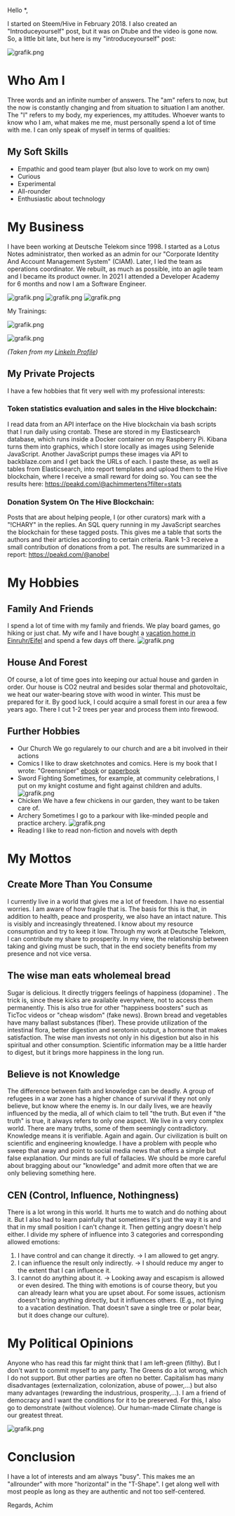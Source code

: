 Hello *,

I started on Steem/Hive in February 2018. I also created an "Introduceyourself" post, but it was on Dtube and the video is gone now. So, a little bit late, but here is my "introduceyourself" post:


![grafik.png](https://files.peakd.com/file/peakd-hive/achimmertens/23u63F2Y3PqL58aF9UK9BNJ77GrtQWPK3T1PxVS7ZNS1pqe3uxmB3LZjhwNZQpMcXT1q6.png)

# Who Am I
Three words and an infinite number of answers. The "am" refers to now, but the now is constantly changing and from situation to situation I am another.
The "I" refers to my body, my experiences, my attitudes.
Whoever wants to know who I am, what makes me me, must personally spend a lot of time with me. I can only speak of myself in terms of qualities:

## My Soft Skills
- Empathic and good team player (but also love to work on my own)
- Curious
- Experimental
- All-rounder
- Enthusiastic about technology

# My Business
I have been working at Deutsche Telekom since 1998. I started as a Lotus Notes administrator, then worked as an admin for our "Corporate Identity And Account Management System" (CIAM). Later, I led the team as operations coordinator. We rebuilt, as much as possible, into an agile team and I became its product owner.
In 2021 I attended a Developer Academy for 6 months and now I am a Software Engineer.

![grafik.png](https://files.peakd.com/file/peakd-hive/achimmertens/23tHbkj8AudnyW9rkYq4eFGFDGKoSE2ux43rX2W92LoDTSgdiLJ3a7SQeeiGnkVJny5r9.png)
![grafik.png](https://files.peakd.com/file/peakd-hive/achimmertens/23tHbkj8AudnbM2GwdybS1ZXAwMsNq897LyZ5LwRvcJJKPMfhmcQDLNVfp1LVaJCg2sTN.png)
![grafik.png](https://files.peakd.com/file/peakd-hive/achimmertens/23tHb6kpgHrwViVFUHgrxjQ4ispQMnNzfyFdBGNUDhehE7s8ZXb9pSuGXknbvXiFrzWcx.png)

My Trainings:

![grafik.png](https://files.peakd.com/file/peakd-hive/achimmertens/Eo2BJ5b2aWXJCwT91n223rxid2PfwogXgpa3xGWU68vxK1REghLDLEeP9fKDSSznrzZ.png)

![grafik.png](https://files.peakd.com/file/peakd-hive/achimmertens/Eo4Jqsn8EHVVYPMiCYrQUG7MBTwqcF95H3tXXKdssotpEVwacuzXNHXhKRCNhDWiKwv.png)


*(Taken from my [LinkeIn Profile](https://www.linkedin.com/in/achim-mertens-97b0b1291/details/experience/))*



## My Private Projects
I have a few hobbies that fit very well with my professional interests:

### Token statistics evaluation and sales in the Hive blockchain:
I read data from an API interface on the Hive blockchain via bash scripts that I run daily using crontab. These are stored in my Elasticsearch database, which runs inside a Docker container on my Raspberry Pi. Kibana turns them into graphics, which I store locally as images using Selenide JavaScript. Another JavaScript pumps these images via API to backblaze.com and I get back the URLs of each. I paste these, as well as tables from Elasticsearch, into report templates and upload them to the Hive blockchain, where I receive a small reward for doing so. You can see the results here: https://peakd.com/@achimmertens?filter=stats

### Donation System On The Hive Blockchain:
Posts that are about helping people, I (or other curators) mark with a "!CHARY" in the replies. An SQL query running in my JavaScript searches the blockchain for these tagged posts. This gives me a table that sorts the authors and their articles according to certain criteria. Rank 1-3 receive a small contribution of donations from a pot. The results are summarized in a report: https://peakd.com/@anobel

# My Hobbies
## Family And Friends
I spend a lot of time with my family and friends. We play board games, go hiking or just chat.
My wife and I have bought a [vacation home in Einruhr/Eifel](https://einruhr.wordpress.com/) and spend a few days off there.
![grafik.png](https://files.peakd.com/file/peakd-hive/achimmertens/23x12smg6jq6k3VnFFAaRahcJ923tEvghA6ipNJQ9nDfNSmD3BodsPHmeXEGQ9dB61bbh.png)


## House And Forest
Of course, a lot of time goes into keeping our actual house and garden in order. Our house is CO2 neutral and besides solar thermal and photovoltaic, we heat our water-bearing stove with wood in winter. This must be prepared for it. By good luck, I could acquire a small forest in our area a few years ago. There I cut 1-2 trees per year and process them into firewood.

## Further Hobbies
- Our Church
We go regularely to our church and are a bit involved in their actions
- Comics
I like to draw sketchnotes and comics. Here is my book that I wrote: "Greensniper" [ebook](https://www.bod.de/buchshop/greensniper-ein-ritter-der-auszog-die-welt-zu-retten-achim-mertens-9783755780878) or [paperbook](https://www.bod.de/buchshop/greensniper-achim-mertens-9783756228935)
- Sword Fighting
Sometimes, for example, at community celebrations, I put on my knight costume and fight against children and adults.
![grafik.png](https://files.peakd.com/file/peakd-hive/achimmertens/23xer1uxxuFKHE2bCvPDbG8PxMm9WHWaUat2vK488rdhGe5MPr4HkTf6Kn37msf6cDocT.jpg)
- Chicken
We have a few chickens in our garden, they want to be taken care of.
- Archery
Sometimes I go to a parkour with like-minded people and practice archery.
![grafik.png](https://files.peakd.com/file/peakd-hive/achimmertens/EoeEVADjFjYcCNagCs977ACSZXGhQEBMZ25QK2BUuUdWPyfCR5eJhDbrjZcGhNvLqsu.jpg)
- Reading
I like to read non-fiction and novels with depth


# My Mottos
## Create More Than You Consume
I currently live in a world that gives me a lot of freedom. I have no essential worries. I am aware of how fragile that is. The basis for this is that, in addition to health, peace and prosperity, we also have an intact nature. This is visibly and increasingly threatened. I know about my resource consumption and try to keep it low. Through my work at Deutsche Telekom, I can contribute my share to prosperity. In my view, the relationship between taking and giving must be such, that in the end society benefits from my presence and not vice versa.

## The wise man eats wholemeal bread
Sugar is delicious. It directly triggers feelings of happiness (dopamine) . The trick is, since these kicks are available everywhere, not to access them permanently. This is also true for other "happiness boosters" such as TicToc videos or "cheap wisdom" (fake news). 
Brown bread and vegetables have many ballast substances (fiber). These provide utilization of the intestinal flora, better digestion and serotonin output, a hormone that makes satisfaction.
The wise man invests not only in his digestion but also in his spiritual and other consumption. Scientific information may be a little harder to digest, but it brings more happiness in the long run.

## Believe is not Knowledge
The difference between faith and knowledge can be deadly. A group of refugees in a war zone has a higher chance of survival if they not only believe, but know where the enemy is.
In our daily lives, we are heavily influenced by the media, all of which claim to tell "the truth. But even if "the truth" is true, it always refers to only one aspect.
We live in a very complex world. There are many truths, some of them seemingly contradictory.
Knowledge means it is verifiable. Again and again. Our civilization is built on scientific and engineering knowledge.
I have a problem with people who sweep that away and point to social media news that offers a simple but false explanation.
Our minds are full of fallacies. We should be more careful about bragging about our "knowledge" and admit more often that we are only believing something here.

## CEN (Control, Influence, Nothingness)
There is a lot wrong in this world. It hurts me to watch and do nothing about it.
But I also had to learn painfully that sometimes it's just the way it is and that in my small position I can't change it. Then getting angry doesn't help either.
I divide my sphere of influence into 3 categories and corresponding allowed emotions:
1. I have control and can change it directly.
-> I am allowed to get angry.
2. I can influence the result only indirectly.
-> I should reduce my anger to the extent that I can influence it. 
3. I cannot do anything about it.
-> Looking away and escapism is allowed or even desired.
The thing with emotions is of course theory, but you can already learn what you are upset about.
For some issues, actionism doesn't bring anything directly, but it influences others. (E.g., not flying to a vacation destination. That doesn't save a single tree or polar bear, but it does change our culture).

# My Political Opinions
Anyone who has read this far might think that I am left-green (filthy). But I don't want to commit myself to any party. The Greens do a lot wrong, which I do not support. But other parties are often no better.
Capitalism has many disadvantages (externalization, colonization, abuse of power,...) but also many advantages (rewarding the industrious, prosperity,...).
I am a friend of democracy and I want the conditions for it to be preserved. For this, I also go to demonstrate (without violence).
Our human-made Climate change is our greatest threat.

![grafik.png](https://files.peakd.com/file/peakd-hive/achimmertens/23tmFdvSvhgYV8d6TQ86xFuJyceQ8o5SsrYgPU8zVkR82tZxN1rpufpnQ228BAquNi7kL.png)


# Conclusion
I have a lot of interests and am always "busy". This makes me an "allrounder" with more "horizontal" in the "T-Shape". 
I get along well with most people as long as they are authentic and not too self-centered.

Regards, Achim


